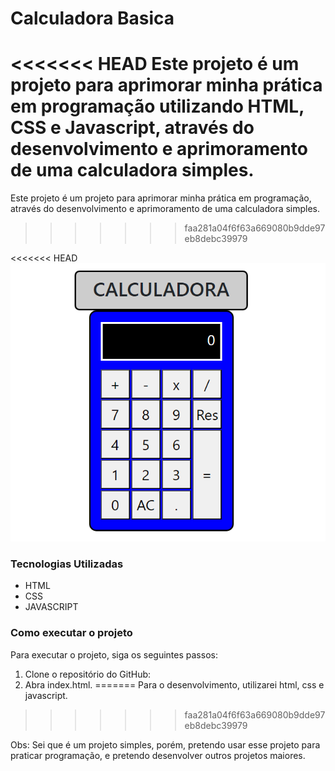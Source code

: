 # Calculadora Basica

<<<<<<< HEAD
Este projeto é um projeto para aprimorar minha prática em programação utilizando HTML, CSS e Javascript, através do desenvolvimento e aprimoramento de uma calculadora simples. 
=======
Este projeto é um projeto para aprimorar minha prática em programação, através do desenvolvimento e aprimoramento de uma calculadora simples.
>>>>>>> faa281a04f6f63a669080b9dde97eb8debc39979


<<<<<<< HEAD
![Imagem da calculadora](assets/images/Calculadora-V001.png)


### Tecnologias Utilizadas

* HTML
* CSS
* JAVASCRIPT

### Como executar o projeto

Para executar o projeto, siga os seguintes passos:

1. Clone o repositório do GitHub:
2. Abra index.html.
=======
Para o desenvolvimento, utilizarei html, css e javascript.
>>>>>>> faa281a04f6f63a669080b9dde97eb8debc39979

Obs:
    Sei que é um projeto simples, porém, pretendo usar esse projeto para praticar programação, e pretendo desenvolver outros projetos maiores.
